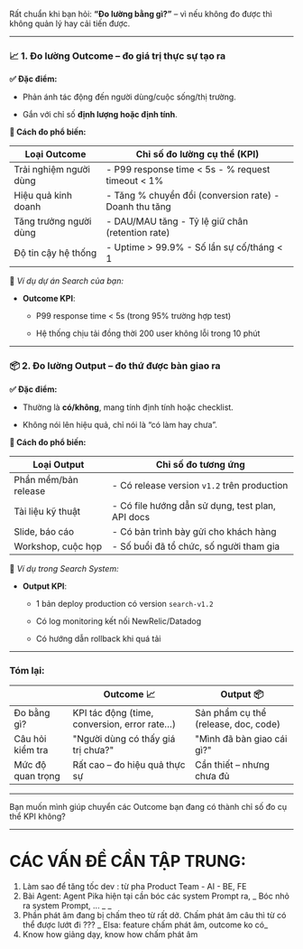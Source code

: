 Rất chuẩn khi bạn hỏi: **“Đo lường bằng gì?”** – vì nếu không đo được thì không quản lý hay cải tiến được.

---

### 📈 **1. Đo lường Outcome – đo giá trị thực sự tạo ra**

**✅ Đặc điểm:**

- Phản ánh tác động đến người dùng/cuộc sống/thị trường.
    
- Gắn với chỉ số **định lượng hoặc định tính**.
    

**📏 Cách đo phổ biến:**

|Loại Outcome|Chỉ số đo lường cụ thể (KPI)|
|---|---|
|Trải nghiệm người dùng|- P99 response time < 5s - % request timeout < 1%|
|Hiệu quả kinh doanh|- Tăng % chuyển đổi (conversion rate) - Doanh thu tăng|
|Tăng trưởng người dùng|- DAU/MAU tăng - Tỷ lệ giữ chân (retention rate)|
|Độ tin cậy hệ thống|- Uptime > 99.9% - Số lần sự cố/tháng < 1|

📌 _Ví dụ dự án Search của bạn:_

- **Outcome KPI**:
    
    - P99 response time < 5s (trong 95% trường hợp test)
        
    - Hệ thống chịu tải đồng thời 200 user không lỗi trong 10 phút
        

---

### 📦 **2. Đo lường Output – đo thứ được bàn giao ra**

**✅ Đặc điểm:**

- Thường là **có/không**, mang tính định tính hoặc checklist.
    
- Không nói lên hiệu quả, chỉ nói là “có làm hay chưa”.
    

**📏 Cách đo phổ biến:**

|Loại Output|Chỉ số đo tương ứng|
|---|---|
|Phần mềm/bản release|- Có release version `v1.2` trên production|
|Tài liệu kỹ thuật|- Có file hướng dẫn sử dụng, test plan, API docs|
|Slide, báo cáo|- Có bản trình bày gửi cho khách hàng|
|Workshop, cuộc họp|- Số buổi đã tổ chức, số người tham gia|

📌 _Ví dụ trong Search System:_

- **Output KPI**:
    
    - 1 bản deploy production có version `search-v1.2`
        
    - Có log monitoring kết nối NewRelic/Datadog
        
    - Có hướng dẫn rollback khi quá tải
        

---

### Tóm lại:

||**Outcome** 📈|**Output** 📦|
|---|---|---|
|Đo bằng gì?|KPI tác động (time, conversion, error rate…)|Sản phẩm cụ thể (release, doc, code)|
|Câu hỏi kiểm tra|"Người dùng có thấy giá trị chưa?"|"Mình đã bàn giao cái gì?"|
|Mức độ quan trọng|Rất cao – đo hiệu quả thực sự|Cần thiết – nhưng chưa đủ|

---

Bạn muốn mình giúp chuyển các Outcome bạn đang có thành chỉ số đo cụ thể KPI không?


---


# CÁC VẤN ĐỀ CẦN TẬP TRUNG: 
1. Làm sao để tăng tốc dev : từ pha Product Team - AI - BE, FE
2. Bài Agent: Agent Pika hiện tại cần bóc các system Prompt ra, 
   _ Bóc nhỏ ra system Prompt, ... 
   _
   _
3. Phần phát âm đang bị chấm theo từ rất dở. 
   Chấm phát âm câu thì từ có thể được lướt đi ???
   _ Elsa: feature chấm phát âm, outcome ko có_
4. Know how giảng dạy, know how chấm phát âm 

